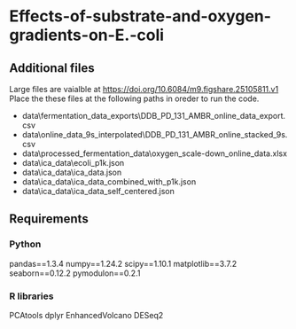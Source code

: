 # Effects-of-substrate-and-oxygen-gradients-on-E.-coli

## Additional files
Large files are vaialble at https://doi.org/10.6084/m9.figshare.25105811.v1
Place the these files at the following paths in oreder to run the code.

- data\fermentation_data_exports\DDB_PD_131_AMBR_online_data_export.csv
- data\online_data_9s_interpolated\DDB_PD_131_AMBR_online_stacked_9s.csv
- data\processed_fermentation_data\oxygen_scale-down_online_data.xlsx
- data\ica_data\ecoli_p1k.json
- data\ica_data\ica_data.json
- data\ica_data\ica_data_combined_with_p1k.json
- data\ica_data\ica_data_self_centered.json

## Requirements
### Python
pandas==1.3.4
numpy==1.24.2
scipy==1.10.1
matplotlib==3.7.2
seaborn==0.12.2
pymodulon==0.2.1
### R libraries
PCAtools
dplyr
EnhancedVolcano
DESeq2